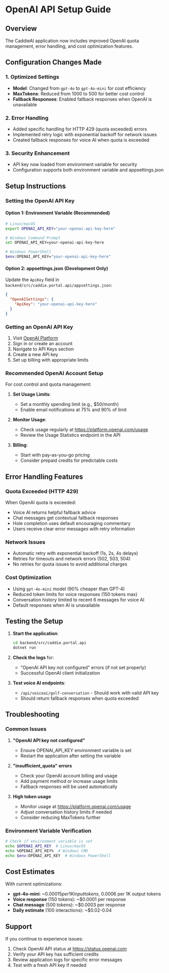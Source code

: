 # OpenAI API Setup Guide

## Overview
The CaddieAI application now includes improved OpenAI quota management, error handling, and cost optimization features.

## Configuration Changes Made

### 1. Optimized Settings
- **Model**: Changed from `gpt-4o` to `gpt-4o-mini` for cost efficiency
- **MaxTokens**: Reduced from 1000 to 500 for better cost control
- **Fallback Responses**: Enabled fallback responses when OpenAI is unavailable

### 2. Error Handling
- Added specific handling for HTTP 429 (quota exceeded) errors
- Implemented retry logic with exponential backoff for network issues
- Created fallback responses for voice AI when quota is exceeded

### 3. Security Enhancement
- API key now loaded from environment variable for security
- Configuration supports both environment variable and appsettings.json

## Setup Instructions

### Setting the OpenAI API Key

#### Option 1: Environment Variable (Recommended)
```bash
# Linux/macOS
export OPENAI_API_KEY="your-openai-api-key-here"

# Windows Command Prompt
set OPENAI_API_KEY=your-openai-api-key-here

# Windows PowerShell
$env:OPENAI_API_KEY="your-openai-api-key-here"
```

#### Option 2: appsettings.json (Development Only)
Update the `ApiKey` field in `backend/src/caddie.portal.api/appsettings.json`:
```json
{
  "OpenAISettings": {
    "ApiKey": "your-openai-api-key-here"
  }
}
```

### Getting an OpenAI API Key

1. Visit [OpenAI Platform](https://platform.openai.com)
2. Sign in or create an account
3. Navigate to API Keys section
4. Create a new API key
5. Set up billing with appropriate limits

### Recommended OpenAI Account Setup

For cost control and quota management:

1. **Set Usage Limits**:
   - Set a monthly spending limit (e.g., $50/month)
   - Enable email notifications at 75% and 90% of limit

2. **Monitor Usage**:
   - Check usage regularly at https://platform.openai.com/usage
   - Review the Usage Statistics endpoint in the API

3. **Billing**:
   - Start with pay-as-you-go pricing
   - Consider prepaid credits for predictable costs

## Error Handling Features

### Quota Exceeded (HTTP 429)
When OpenAI quota is exceeded:
- Voice AI returns helpful fallback advice
- Chat messages get contextual fallback responses
- Hole completion uses default encouraging commentary
- Users receive clear error messages with retry information

### Network Issues
- Automatic retry with exponential backoff (1s, 2s, 4s delays)
- Retries for timeouts and network errors (502, 503, 504)
- No retries for quota issues to avoid additional charges

### Cost Optimization
- Using `gpt-4o-mini` model (90% cheaper than GPT-4)
- Reduced token limits for voice responses (150 tokens max)
- Conversation history limited to recent 6 messages for voice AI
- Default responses when AI is unavailable

## Testing the Setup

1. **Start the application**:
   ```bash
   cd backend/src/caddie.portal.api
   dotnet run
   ```

2. **Check the logs** for:
   - "OpenAI API key not configured" errors (if not set properly)
   - Successful OpenAI client initialization

3. **Test voice AI endpoints**:
   - `/api/voiceai/golf-conversation` - Should work with valid API key
   - Should return fallback responses when quota exceeded

## Troubleshooting

### Common Issues

1. **"OpenAI API key not configured"**
   - Ensure OPENAI_API_KEY environment variable is set
   - Restart the application after setting the variable

2. **"insufficient_quota" errors**
   - Check your OpenAI account billing and usage
   - Add payment method or increase usage limits
   - Fallback responses will be used automatically

3. **High token usage**
   - Monitor usage at https://platform.openai.com/usage
   - Adjust conversation history limits if needed
   - Consider reducing MaxTokens further

### Environment Variable Verification

```bash
# Check if environment variable is set
echo $OPENAI_API_KEY  # Linux/macOS
echo %OPENAI_API_KEY%  # Windows CMD
echo $env:OPENAI_API_KEY  # Windows PowerShell
```

## Cost Estimates

With current optimizations:
- **gpt-4o-mini**: ~$0.00015 per 1K input tokens, ~$0.0006 per 1K output tokens
- **Voice response** (150 tokens): ~$0.0001 per response
- **Chat message** (500 tokens): ~$0.0003 per response
- **Daily estimate** (100 interactions): ~$0.02-0.04

## Support

If you continue to experience issues:
1. Check OpenAI API status at https://status.openai.com
2. Verify your API key has sufficient credits
3. Review application logs for specific error messages
4. Test with a fresh API key if needed